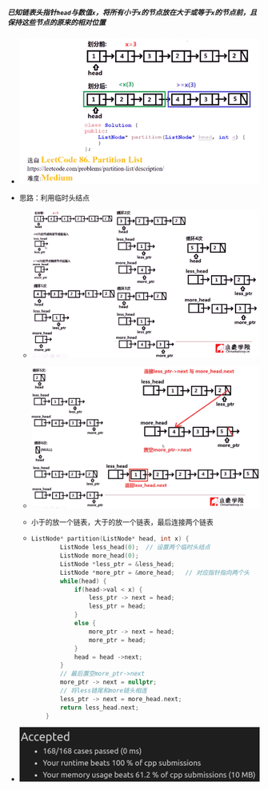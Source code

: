 ##### 已知链表头指针`head`与数值`x`，将所有小于`x`的节点放在大于或等于`x`的节点前，且保持这些节点的原来的相对位置

* ![image-20210823182002437](链表划分.assets/image-20210823182002437.png)

* 思路：利用临时头结点

  * ![image-20210823182806690](链表划分.assets/image-20210823182806690.png)

  * ![image-20210823183308076](链表划分.assets/image-20210823183308076.png)

  * 小于的放一个链表，大于的放一个链表，最后连接两个链表

  * ```c++
    ListNode* partition(ListNode* head, int x) {
            ListNode less_head(0);  // 设置两个临时头结点
            ListNode more_head(0);
            ListNode *less_ptr = &less_head;
            ListNode *more_ptr = &more_head;   // 对应指针指向两个头
            while(head) {
                if(head->val < x) {
                    less_ptr -> next = head;
                    less_ptr = head;
                }
                else {
                    more_ptr -> next = head;
                    more_ptr = head;
                }
                head = head ->next;
            }
            // 最后置空more_ptr->next
            more_ptr -> next = nullptr;
            // 将less链尾和more链头相连
            less_ptr -> next = more_head.next;
            return less_head.next;
        }
    ```

* ![image-20210823184237830](链表划分.assets/image-20210823184237830.png)

